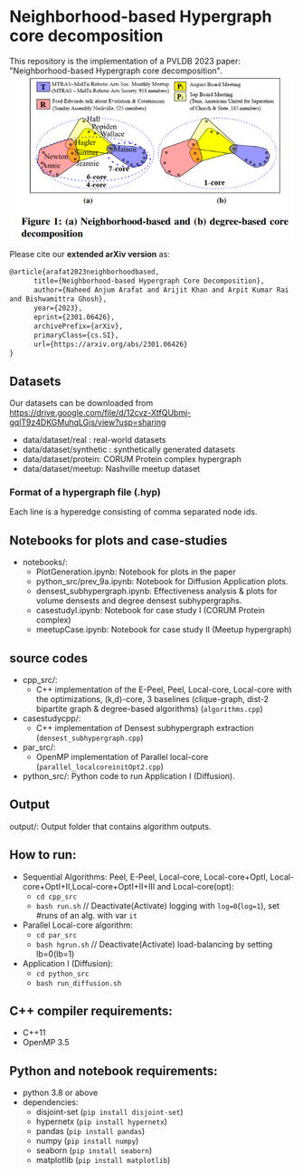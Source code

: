 # Neighborhood-based Hypergraph core decomposition
This repository is the implementation of a PVLDB 2023 paper: "Neighborhood-based Hypergraph core decomposition". 
![](intro.png)

Please cite our <b>extended arXiv version</b> as:
```
@article{arafat2023neighborhoodbased,
      title={Neighborhood-based Hypergraph Core Decomposition}, 
      author={Naheed Anjum Arafat and Arijit Khan and Arpit Kumar Rai and Bishwamittra Ghosh},
      year={2023},
      eprint={2301.06426},
      archivePrefix={arXiv},
      primaryClass={cs.SI},
      url={https://arxiv.org/abs/2301.06426}
}
```
## Datasets
Our datasets can be downloaded from https://drive.google.com/file/d/12cvz-XtfQUbmj-gqlT9z4DKGMuhqLGjs/view?usp=sharing
- data/dataset/real : real-world datasets
- data/dataset/synthetic : synthetically generated datasets
- data/dataset/protein: CORUM Protein complex hypergraph
- data/dataset/meetup: Nashville meetup dataset 
<!-- - data/dataset/kenneth_lay: Ego hypergraph of Kenneth lay (Enron's founder & CEO) -->

### Format of a hypergraph file (.hyp)
Each line is a hyperedge consisting of comma separated node ids. 

## Notebooks for plots and case-studies
- notebooks/:
  - PlotGeneration.ipynb: Notebook for plots in the paper
  - python_src/prev_9a.ipynb: Notebook for Diffusion Application plots.
  - densest_subhypergraph.ipynb: Effectiveness analysis & plots for volume densests and degree densest subhypergraphs.
  - casestudyI.ipynb: Notebook for case study I (CORUM Protein complex)
  - meetupCase.ipynb: Notebook for case study II (Meetup hypergraph)

## source codes
- cpp_src/: 
  - C++ implementation of the E-Peel, Peel, Local-core, Local-core with the optimizations, (k,d)-core, 3 baselines (clique-graph, dist-2 bipartite graph & degree-based algorithms) (`algorithms.cpp`)
- casestudycpp/:
  - C++ implementation of Densest subhypergraph extraction (`densest_subhypergraph.cpp`)
- par_src/: 
  - OpenMP implementation of Parallel local-core (`parallel_localcoreinitOpt2.cpp`)
- python_src/: Python code to run Application I (Diffusion).

## Output
output/: Output folder that contains algorithm outputs.

## How to run:
- Sequential Algorithms: Peel, E-Peel, Local-core, Local-core+OptI, Local-core+OptI+II,Local-core+OptI+II+III and Local-core(opt): 
  - `cd cpp_src` 
  - `bash run.sh` // Deactivate(Activate) logging with `log=0`(`log=1`), set #runs of an alg. with var `it`
- Parallel Local-core algorithm:
  - `cd par_src`
  - `bash hgrun.sh` // Deactivate(Activate) load-balancing by setting lb=0(lb=1) 
- Application I (Diffusion):
  - `cd python_src`
  - `bash run_diffusion.sh`

## C++ compiler requirements:
- C++11
- OpenMP 3.5 

## Python and notebook requirements:
- python 3.8 or above
- dependencies: 
  - disjoint-set (`pip install disjoint-set`)
  - hypernetx (`pip install hypernetx`)
  - pandas (`pip install pandas`)
  - numpy (`pip install numpy`)
  - seaborn (`pip install seaborn`)
  - matplotlib (`pip install matplotlib`)

<!-- ## Reproducing the plots:
  - Install python dependencies
  - Download `output.zip` file from https://drive.google.com/file/d/1-1oZc-ajChoZkRu9C-4Vbw6VFGqB-YtO/view?usp=sharing and extract in the repository folder.
  - Run the notebooks plots.ipynb, python_src/propationPlots.ipynb, densest_subhypergraph.ipynb, casestudyI.ipynb and casestudyII.ipynb -->